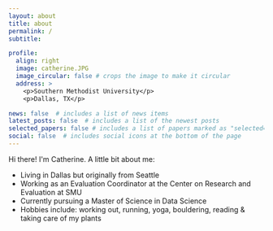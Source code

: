 ```yaml
---
layout: about
title: about
permalink: /
subtitle: 

profile:
  align: right
  image: catherine.JPG
  image_circular: false # crops the image to make it circular
  address: >
    <p>Southern Methodist University</p>
    <p>Dallas, TX</p>

news: false  # includes a list of news items
latest_posts: false  # includes a list of the newest posts
selected_papers: false # includes a list of papers marked as "selected={true}"
social: false  # includes social icons at the bottom of the page
---
```


Hi there! I'm Catherine. A little bit about me: 
* Living in Dallas but originally from Seattle
* Working as an Evaluation Coordinator at the Center on Research and Evaluation at SMU
* Currently pursuing a Master of Science in Data Science 
* Hobbies include: working out, running, yoga, bouldering, reading & taking care of my plants 
